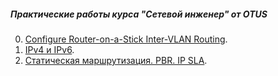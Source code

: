 ##### Практические работы курса "Сетевой инженер" от OTUS

0. [Configure Router-on-a-Stick Inter-VLAN Routing](Lab001_VLAN/).
1. [IPv4 и IPv6](lab01/).
2. [Статическая маршрутизация. PBR. IP SLA](lab02/).
